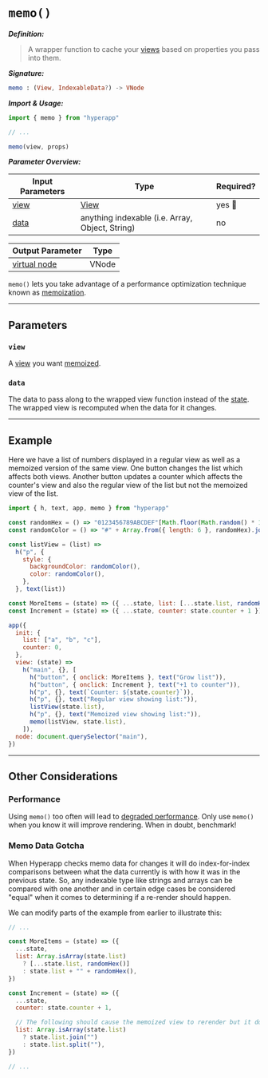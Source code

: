 # `memo()`

**_Definition:_**

> A wrapper function to cache your [views](../architecture/views.md) based on properties you pass into them.

**_Signature:_**

```elm
memo : (View, IndexableData?) -> VNode
```

**_Import & Usage:_**

```js
import { memo } from "hyperapp"

// ...

memo(view, props)
```

**_Parameter Overview:_**

| Input Parameters | Type                                            | Required? |
| ---------------- | ----------------------------------------------- | --------- |
| [view](#view)    | [View](../architecture/views.md)                | yes :100: |
| [data](#data)    | anything indexable (i.e. Array, Object, String) | no        |

| Output Parameter                                     | Type  |
| ---------------------------------------------------- | ----- |
| [virtual node](../architecture/views.md#virtual-dom) | VNode |

`memo()` lets you take advantage of a performance optimization technique known as [memoization](../architecture/views.md#memoization).

---

## Parameters

### `view`

A [view](../architecture/views.md) you want [memoized](../architecture/views.md#memoization).

### `data`

The data to pass along to the wrapped view function instead of the [state](../architecture/state.md). The wrapped view is recomputed when the data for it changes.

---

## Example

Here we have a list of numbers displayed in a regular view as well as a memoized version of the same view. One button changes the list which affects both views. Another button updates a counter which affects the counter's view and also the regular view of the list but not the memoized view of the list.

```js
import { h, text, app, memo } from "hyperapp"

const randomHex = () => "0123456789ABCDEF"[Math.floor(Math.random() * 16)]
const randomColor = () => "#" + Array.from({ length: 6 }, randomHex).join("")

const listView = (list) =>
  h("p", {
    style: {
      backgroundColor: randomColor(),
      color: randomColor(),
    },
  }, text(list))

const MoreItems = (state) => ({ ...state, list: [...state.list, randomHex()] })
const Increment = (state) => ({ ...state, counter: state.counter + 1 })

app({
  init: {
    list: ["a", "b", "c"],
    counter: 0,
  },
  view: (state) =>
    h("main", {}, [
      h("button", { onclick: MoreItems }, text("Grow list")),
      h("button", { onclick: Increment }, text("+1 to counter")),
      h("p", {}, text(`Counter: ${state.counter}`)),
      h("p", {}, text("Regular view showing list:")),
      listView(state.list),
      h("p", {}, text("Memoized view showing list:")),
      memo(listView, state.list),
    ]),
  node: document.querySelector("main"),
})
```

---

## Other Considerations

### Performance

Using `memo()` too often will lead to [degraded performance](../architecture/views.md#performance). Only use `memo()` when you know it will improve rendering. When in doubt, benchmark!

### Memo Data Gotcha

When Hyperapp checks memo data for changes it will do index-for-index comparisons between what the data currently is with how it was in the previous state. So, any indexable type like strings and arrays can be compared with one another and in certain edge cases be considered "equal" when it comes to determining if a re-render should happen.

We can modify parts of the example from earlier to illustrate this:

```js
// ...

const MoreItems = (state) => ({
  ...state,
  list: Array.isArray(state.list)
    ? [...state.list, randomHex()]
    : state.list + "" + randomHex(),
})

const Increment = (state) => ({
  ...state,
  counter: state.counter + 1,

  // The following should cause the memoized view to rerender but it doesn't.
  list: Array.isArray(state.list)
    ? state.list.join("")
    : state.list.split(""),
})

// ...
```
